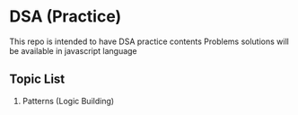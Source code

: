 # DSA (Practice)

This repo is intended to have DSA practice contents
Problems solutions will be available in javascript language

## Topic List

1. Patterns (Logic Building)
